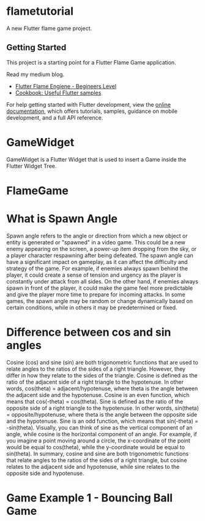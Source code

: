 # flametutorial

A new Flutter flame game project.

## Getting Started

This project is a starting point for a Flutter Flame Game application.

Read my medium blog. 

- [Flutter Flame Engiene - Begineers Level](https://medium.com/@niranjanky14/flutter-flame-engine-all-you-need-to-know-begineers-level-ede6d6a1be3c)
- [Cookbook: Useful Flutter samples](https://docs.flutter.dev/cookbook)

For help getting started with Flutter development, view the
[online documentation](https://docs.flutter.dev/), which offers tutorials,
samples, guidance on mobile development, and a full API reference.

# GameWidget
GameWidget is a Flutter Widget that is used to insert a Game inside the Flutter Widget Tree.
# FlameGame 

# What is Spawn Angle 
Spawn angle refers to the angle or direction from which a new object or entity is generated or "spawned" in a video game. This could be a new enemy appearing on the screen, a power-up item dropping from the sky, or a player character respawning after being defeated.
The spawn angle can have a significant impact on gameplay, as it can affect the difficulty and strategy of the game. For example, if enemies always spawn behind the player, it could create a sense of tension and urgency as the player is constantly under attack from all sides. On the other hand, if enemies always spawn in front of the player, it could make the game feel more predictable and give the player more time to prepare for incoming attacks.
In some games, the spawn angle may be random or change dynamically based on certain conditions, while in others it may be predetermined or fixed.


# Difference between cos and sin angles 
Cosine (cos) and sine (sin) are both trigonometric functions that are used to relate angles to the ratios of the sides of a right triangle. However, they differ in how they relate to the sides of the triangle.
Cosine is defined as the ratio of the adjacent side of a right triangle to the hypotenuse. In other words, cos(theta) = adjacent/hypotenuse, where theta is the angle between the adjacent side and the hypotenuse. Cosine is an even function, which means that cos(-theta) = cos(theta).
Sine is defined as the ratio of the opposite side of a right triangle to the hypotenuse. In other words, sin(theta) = opposite/hypotenuse, where theta is the angle between the opposite side and the hypotenuse. Sine is an odd function, which means that sin(-theta) = -sin(theta).
Visually, you can think of sine as the vertical component of an angle, while cosine is the horizontal component of an angle. For example, if you imagine a point moving around a circle, the x-coordinate of the point would be equal to cos(theta), while the y-coordinate would be equal to sin(theta).
In summary, cosine and sine are both trigonometric functions that relate angles to the ratios of the sides of a right triangle, but cosine relates to the adjacent side and hypotenuse, while sine relates to the opposite side and hypotenuse.


# Game Example 1 - Bouncing Ball Game